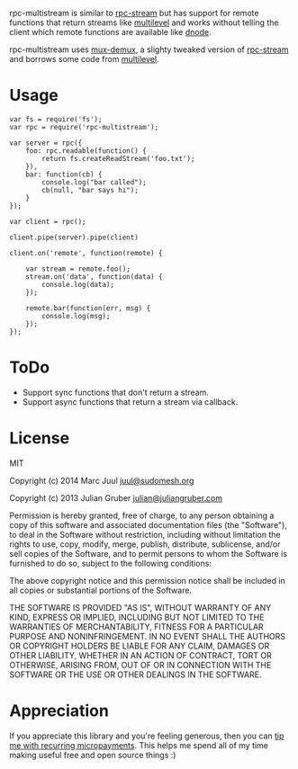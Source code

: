 
rpc-multistream is similar to [rpc-stream](https://github.com/dominictarr/rpc-stream) but has support for remote functions that return streams like [multilevel](https://github.com/juliangruber/multilevel) and works without telling the client which remote functions are available like [dnode](https://github.com/substack/dnode). 

rpc-multistream uses [mux-demux](https://github.com/dominictarr/mux-demux), a slighty tweaked version of [rpc-stream](https://github.com/juul/rpc-stream) and borrows some code from [multilevel](https://github.com/juliangruber/multilevel).


# Usage #

```
var fs = require('fs');
var rpc = require('rpc-multistream');

var server = rpc({
    foo: rpc.readable(function() {
        return fs.createReadStream('foo.txt');
    }),
    bar: function(cb) {
        console.log("bar called");
        cb(null, "bar says hi");
    }
});

var client = rpc();

client.pipe(server).pipe(client)

client.on('remote', function(remote) {

    var stream = remote.foo();
    stream.on('data', function(data) {
        console.log(data);
    });

    remote.bar(function(err, msg) {
        console.log(msg);
    });
});
```

# ToDo #

* Support sync functions that don't return a stream.
* Support async functions that return a stream via callback.


# License #

MIT

Copyright (c) 2014 Marc Juul <juul@sudomesh.org>

Copyright (c) 2013 Julian Gruber <julian@juliangruber.com>

Permission is hereby granted, free of charge, to any person obtaining a copy of this software and associated documentation files (the "Software"), to deal in the Software without restriction, including without limitation the rights to use, copy, modify, merge, publish, distribute, sublicense, and/or sell copies of the Software, and to permit persons to whom the Software is furnished to do so, subject to the following conditions:

The above copyright notice and this permission notice shall be included in all copies or substantial portions of the Software.

THE SOFTWARE IS PROVIDED "AS IS", WITHOUT WARRANTY OF ANY KIND, EXPRESS OR IMPLIED, INCLUDING BUT NOT LIMITED TO THE WARRANTIES OF MERCHANTABILITY, FITNESS FOR A PARTICULAR PURPOSE AND NONINFRINGEMENT. IN NO EVENT SHALL THE AUTHORS OR COPYRIGHT HOLDERS BE LIABLE FOR ANY CLAIM, DAMAGES OR OTHER LIABILITY, WHETHER IN AN ACTION OF CONTRACT, TORT OR OTHERWISE, ARISING FROM, OUT OF OR IN CONNECTION WITH THE SOFTWARE OR THE USE OR OTHER DEALINGS IN THE SOFTWARE.

# Appreciation #

If you appreciate this library and you're feeling generous, then you can [tip me with recurring micropayments](https://www.gittip.com/juul/). This helps me spend all of my time making useful free and open source things :)
